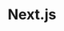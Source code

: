 ---
title: "Next.js"
permalink: /categories/nextjs/
layout: category
author_profile: true
taxonomy: nextjs
---